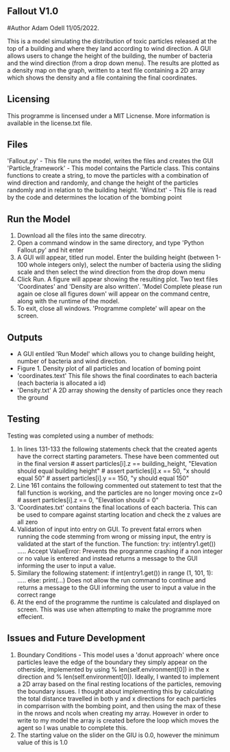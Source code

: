 ## Fallout V1.0
#Author Adam Odell 11/05/2022.

This is a model simulating the distribution of toxic particles released at the top of a building and where they land according to wind direction. A GUI allows users to change the height of the building, the number of bacteria and the wind direction (from a drop down menu). The results are plotted as a density map on the graph, written to a text file containing a 2D array which shows the density and a file containing the final coordinates. 

##  Licensing 
This programme is lincensed under a MIT Licnense. More information is available in the license.txt file. 


## Files 
'Fallout.py' - This file runs the model, writes the files and creates the GUI
'Particle_framework' - This model contains the Particle class. This contains functions to create a string, to move the particles with a combination of wind direction and randomly, and change the height of the particles randomly and in relation to the building height. 
'Wind.txt' - This file is read by the code and determines the location of the bombing point

## Run the Model
1) Download all the files into the same direcotry. 
2) Open a command window in the same directory, and type 'Python Fallout.py' and hit enter 
3) A GUI will appear, titled run model. Enter the building height (between 1-100 whole integers only), select the number of bacteria using the sliding scale and then select the wind direction from the drop down menu
4) Click Run. A figure will appear showing the resulting plot. Two text files 'Coordinates' and 'Density are also written'. 'Model Complete please run again oe close all figures down' will appear on the command centre, along with the runtime of the model.
5) To exit, close all windows. 'Programme complete' will apear on the screen. 

## Outputs 
- A GUI entiled 'Run Model' which allows you to change building height, number of bacteria and wind direction. 
- Figure 1. Density plot of all particles and location of boming point 
- 'coordinates.text' This file shows the final coordinates to each bacteria (each bacteria is allocated a id)
- 'Density.txt' A 2D array showing the density of particles once they reach the ground 

## Testing 
Testing was completed using a number of methods:
1) In lines 131-133 the following statements check that the created agents have the correct starting parameters. These have been commented out in the final version
                # assert particles[i].z == building_height, "Elevation should equal building height"
                # assert particles[i].x == 50, "x should equal 50"
                # assert particles[i].y == 150, "y should equal 150"
2) Line 161 contains the following commented out statement to test that the fall function is working, and the particles are no longer moving once z=0
              # assert particles[i].z == 0, "Elevation should = 0"
3) 'Coordinates.txt' contains the final locations of each bacteria. This can be used to compare against starting location and check the z values are all zero 
4) Validation of input into entry on GUI. To prevent fatal errors when running the code stemming from wrong or missing input, the entry is validated at the start of the function. The function:
  try:
        int(entry1.get())
        .....
  Accept ValueError:
  Prevents the programme crashing if a non integer or no value is entered and instead returns a message to the GUI informing the user to input a value.
5) Similary the following statement:
  if int(entry1.get()) in range (1, 101, 1):
    .....
  else:
    print(...)
 Does not allow the run command to continue and returns a message to the GUI informing the user to input a value in the correct range 
6) At the end of the programme the runtime is calculated and displayed on screen. This was use when attempting to make the programme more effecient.

## Issues and Future Development 
1) Boundary Conditions - This model uses a 'donut approach' where once particles leave the edge of the boundary they simply appear on the otherside, implemented by using  % len(self.environment[0]) in the x direction and % len(self.environment[0]). Ideally, I wanted to implement a 2D array based on the final resting locations of the particles, removing the boundary issues. I thought about implementing this by calculating the total distance travelled in both y and x directions for each particles in comparrison with the bombing point, and then using the max of these in the nrows and ncols when creating my array. However in order to write to my model the array is created before the loop which moves the agent so I was unable to complete this. 
2) The starting value on the slider on the GIU is 0.0, however the minimum value of this is 1.0
